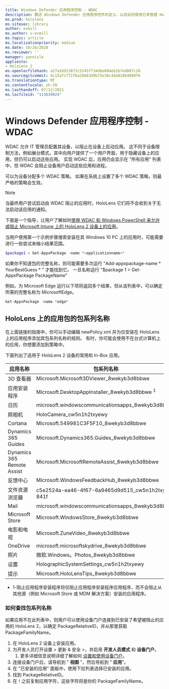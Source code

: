 ```yaml
---
title: Windows Defender 应用程序控制 - WDAC
description: 概述 Windows Defender 应用程序控件的定义，以及如何使用它来管理 HoloLens 混合现实设备。
ms.prod: hololens
ms.sitesec: library
author: evmill
ms.author: v-evmill
ms.topic: article
ms.localizationpriority: medium
ms.date: 10/26/2020
ms.reviewer: ''
manager: yannisle
appliesto:
- HoloLens 2
ms.openlocfilehash: a27a16913873c5245f734dbe084eb2b7ed007c20
ms.sourcegitcommit: 4c15afc772fba26683d9b75e38c44a018b4889f6
ms.translationtype: MT
ms.contentlocale: zh-CN
ms.lasthandoff: 07/12/2021
ms.locfileid: "113639924"
---
```

# <a name="windows-defender-application-control---wdac"></a>Windows Defender 应用程序控制 - WDAC

WDAC 允许 IT 管理员配置其设备，以阻止在设备上启动应用。 这不同于设备限制方法，例如展台模式，其中向用户提供了一个用户界面，用于隐藏设备上的应用，但仍可以启动这些应用。 实现 WDAC 后，应用仍会显示在 "所有应用" 列表中，但 WDAC 会阻止设备用户启动这些应用和进程。

可以为设备分配多个 WDAC 策略。 如果在系统上设置了多个 WDAC 策略，则最严格的策略会生效。 

> [!NOTE]
> 当最终用户尝试启动由 WDAC 阻止的应用时，HoloLens 它们将不会收到关于无法启动该应用的通知。

下面是一个指导，让用户了解如何[使用 WDAC 和 Windows PowerShell 来允许或阻止 Microsoft Intune 上的 HoloLens 2 设备上的应用](/mem/intune/configuration/custom-profile-hololens)。

当用户使用第一个示例步骤搜索安装在其 Windows 10 PC 上的应用时，可能需要进行一些尝试来缩小结果范围。

```powershell
$package1 = Get-AppxPackage -name *<applicationname>*
``` 

如果你不知道包的完整名称，则可能需要多次运行 "Add-appxpackage-name \* YourBestGuess \* " 才能找到它。 一旦名称运行 "$package 1 = Get-AppxPackage PackageName"

例如，为 Microsoft Edge 运行以下项将返回多个结果，但从该列表中，可以确定所需的完整名称为 MicrosoftEdge。

```powershell
Get-AppxPackage -name *edge*
``` 

## <a name="package-family-names-for-apps-on-hololens"></a>HoloLens 上的应用包的包系列名称

在上面链接的指南中，你可以手动编辑 newPolicy.xml 并为仅安装在 HoloLens 上的应用程序添加其包系列名称的规则。 有时，你可能会使用不在台式计算机上的应用，你想要添加到策略中。

下面列出了适用于 HoloLens 2 设备的常用和 In-Box 应用。

| 应用名称                   | 包系列名称                                |
|----------------------------|----------------------------------------------------|
| 3D 查看器                  | Microsoft.Microsoft3DViewer_8wekyb3d8bbwe          |
| 应用安装程序              | Microsoft.DesktopAppInstaller_8wekyb3d8bbwe <sup>1</sup>         |
| 日历                   | microsoft.windowscommunicationsapps_8wekyb3d8bbwe  |
| 照相机                     | HoloCamera_cw5n1h2txyewy                           |
| Cortana                    | Microsoft.549981C3F5F10_8wekyb3d8bbwe              |
| Dynamics 365 Guides        | Microsoft.Dynamics365.Guides_8wekyb3d8bbwe         |
| Dynamics 365 Remote Assist | Microsoft.MicrosoftRemoteAssist_8wekyb3d8bbwe      |
| 反馈中心               | Microsoft.WindowsFeedbackHub_8wekyb3d8bbwe         |
| 文件资源浏览器              | c5e2524a-ea46-4f67-6a9465d9d515_cw5n1h2txyewy 841f |
| Mail                       | microsoft.windowscommunicationsapps_8wekyb3d8bbwe  |
| Microsoft Store            | Microsoft.WindowsStore_8wekyb3d8bbwe               |
| 电影和电视                | Microsoft.ZuneVideo_8wekyb3d8bbwe                  |
| OneDrive                   | microsoft.microsoftskydrive_8wekyb3d8bbwe          |
| 照片                     | 微软.Windows。Photos_8wekyb3d8bbwe             |
| 设置                   | HolographicSystemSettings_cw5n1h2txyewy            |
| 提示                       | Microsoft.HoloLensTips_8wekyb3d8bbwe               |

- 1-阻止应用程序安装程序将仅阻止应用程序安装程序应用程序，而不会阻止从其他源（例如 Microsoft Store 或 MDM 解决方案）安装的应用程序。

### <a name="how-to-find-a-package-family-name"></a>如何查找包系列名称

如果应用不在此列表中，则用户可以使用设备门户连接到已安装了希望被阻止的应用的 HoloLens 2，以确定 PackageRelativeID，并从那里获取 PackageFamilyName。

1. 在 HoloLens 2 设备上安装应用。 
1. 为开发人员打开设置 > 更新 & 安全 >，并启用 **开发人员模式** 和 **设备门户**。 
    1. 更多详细信息说明详细了解如何 [设置和使用设备门户](/windows/mixed-reality/develop/platform-capabilities-and-apis/using-the-windows-device-portal)。
1. 连接设备门户后，请导航到 " **视图** "，然后导航到 " **应用**"。 
1. 在 "已安装的应用" 面板中，使用下拉列表选择已安装的应用。 
1. 找到 PackageRelativeID。 
1. 在！之前复制应用字符，这些字符将是你的 PackageFamilyName。


